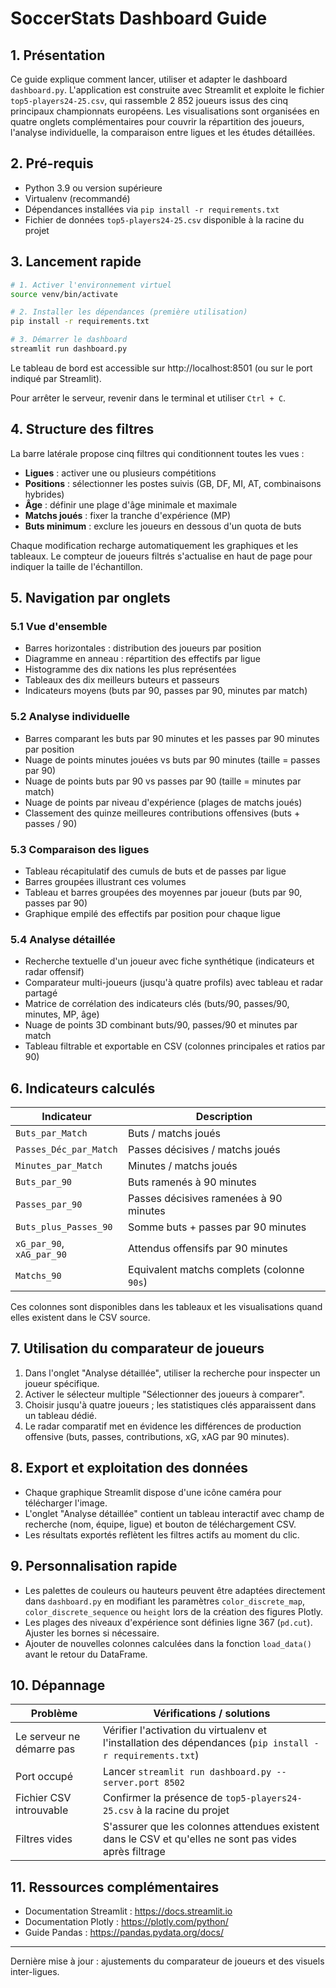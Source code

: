 # SoccerStats Dashboard Guide

## 1. Présentation
Ce guide explique comment lancer, utiliser et adapter le dashboard `dashboard.py`. L'application est construite avec Streamlit et exploite le fichier `top5-players24-25.csv`, qui rassemble 2 852 joueurs issus des cinq principaux championnats européens. Les visualisations sont organisées en quatre onglets complémentaires pour couvrir la répartition des joueurs, l'analyse individuelle, la comparaison entre ligues et les études détaillées.

## 2. Pré-requis
- Python 3.9 ou version supérieure
- Virtualenv (recommandé)
- Dépendances installées via `pip install -r requirements.txt`
- Fichier de données `top5-players24-25.csv` disponible à la racine du projet

## 3. Lancement rapide
```bash
# 1. Activer l'environnement virtuel
source venv/bin/activate

# 2. Installer les dépendances (première utilisation)
pip install -r requirements.txt

# 3. Démarrer le dashboard
streamlit run dashboard.py
```
Le tableau de bord est accessible sur http://localhost:8501 (ou sur le port indiqué par Streamlit).

Pour arrêter le serveur, revenir dans le terminal et utiliser `Ctrl + C`.

## 4. Structure des filtres
La barre latérale propose cinq filtres qui conditionnent toutes les vues :
- **Ligues** : activer une ou plusieurs compétitions
- **Positions** : sélectionner les postes suivis (GB, DF, MI, AT, combinaisons hybrides)
- **Âge** : définir une plage d'âge minimale et maximale
- **Matchs joués** : fixer la tranche d'expérience (MP)
- **Buts minimum** : exclure les joueurs en dessous d'un quota de buts

Chaque modification recharge automatiquement les graphiques et les tableaux. Le compteur de joueurs filtrés s'actualise en haut de page pour indiquer la taille de l'échantillon.

## 5. Navigation par onglets
### 5.1 Vue d'ensemble
- Barres horizontales : distribution des joueurs par position
- Diagramme en anneau : répartition des effectifs par ligue
- Histogramme des dix nations les plus représentées
- Tableaux des dix meilleurs buteurs et passeurs
- Indicateurs moyens (buts par 90, passes par 90, minutes par match)

### 5.2 Analyse individuelle
- Barres comparant les buts par 90 minutes et les passes par 90 minutes par position
- Nuage de points minutes jouées vs buts par 90 minutes (taille = passes par 90)
- Nuage de points buts par 90 vs passes par 90 (taille = minutes par match)
- Nuage de points par niveau d'expérience (plages de matchs joués)
- Classement des quinze meilleures contributions offensives (buts + passes / 90)

### 5.3 Comparaison des ligues
- Tableau récapitulatif des cumuls de buts et de passes par ligue
- Barres groupées illustrant ces volumes
- Tableau et barres groupées des moyennes par joueur (buts par 90, passes par 90)
- Graphique empilé des effectifs par position pour chaque ligue

### 5.4 Analyse détaillée
- Recherche textuelle d'un joueur avec fiche synthétique (indicateurs et radar offensif)
- Comparateur multi-joueurs (jusqu'à quatre profils) avec tableau et radar partagé
- Matrice de corrélation des indicateurs clés (buts/90, passes/90, minutes, MP, âge)
- Nuage de points 3D combinant buts/90, passes/90 et minutes par match
- Tableau filtrable et exportable en CSV (colonnes principales et ratios par 90)

## 6. Indicateurs calculés
| Indicateur | Description |
|------------|-------------|
| `Buts_par_Match` | Buts / matchs joués |
| `Passes_Déc_par_Match` | Passes décisives / matchs joués |
| `Minutes_par_Match` | Minutes / matchs joués |
| `Buts_par_90` | Buts ramenés à 90 minutes |
| `Passes_par_90` | Passes décisives ramenées à 90 minutes |
| `Buts_plus_Passes_90` | Somme buts + passes par 90 minutes |
| `xG_par_90`, `xAG_par_90` | Attendus offensifs par 90 minutes |
| `Matchs_90` | Equivalent matchs complets (colonne `90s`) |

Ces colonnes sont disponibles dans les tableaux et les visualisations quand elles existent dans le CSV source.

## 7. Utilisation du comparateur de joueurs
1. Dans l'onglet "Analyse détaillée", utiliser la recherche pour inspecter un joueur spécifique.
2. Activer le sélecteur multiple "Sélectionner des joueurs à comparer".
3. Choisir jusqu'à quatre joueurs ; les statistiques clés apparaissent dans un tableau dédié.
4. Le radar comparatif met en évidence les différences de production offensive (buts, passes, contributions, xG, xAG par 90 minutes).

## 8. Export et exploitation des données
- Chaque graphique Streamlit dispose d'une icône caméra pour télécharger l'image.
- L'onglet "Analyse détaillée" contient un tableau interactif avec champ de recherche (nom, équipe, ligue) et bouton de téléchargement CSV.
- Les résultats exportés reflètent les filtres actifs au moment du clic.

## 9. Personnalisation rapide
- Les palettes de couleurs ou hauteurs peuvent être adaptées directement dans `dashboard.py` en modifiant les paramètres `color_discrete_map`, `color_discrete_sequence` ou `height` lors de la création des figures Plotly.
- Les plages des niveaux d'expérience sont définies ligne 367 (`pd.cut`). Ajuster les bornes si nécessaire.
- Ajouter de nouvelles colonnes calculées dans la fonction `load_data()` avant le retour du DataFrame.

## 10. Dépannage
| Problème | Vérifications / solutions |
|----------|--------------------------|
| Le serveur ne démarre pas | Vérifier l'activation du virtualenv et l'installation des dépendances (`pip install -r requirements.txt`) |
| Port occupé | Lancer `streamlit run dashboard.py --server.port 8502` |
| Fichier CSV introuvable | Confirmer la présence de `top5-players24-25.csv` à la racine du projet |
| Filtres vides | S'assurer que les colonnes attendues existent dans le CSV et qu'elles ne sont pas vides après filtrage |

## 11. Ressources complémentaires
- Documentation Streamlit : https://docs.streamlit.io
- Documentation Plotly : https://plotly.com/python/
- Guide Pandas : https://pandas.pydata.org/docs/

---
Dernière mise à jour : ajustements du comparateur de joueurs et des visuels inter-ligues.
